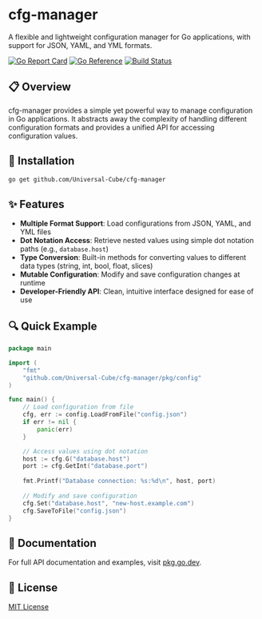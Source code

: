 # cfg-manager

A flexible and lightweight configuration manager for Go applications, with support for JSON, YAML, and YML formats.

[![Go Report Card](https://goreportcard.com/badge/github.com/Universal-Cube/cfg-manager)](https://goreportcard.com/report/github.com/Universal-Cube/cfg-manager) [![Go Reference](https://pkg.go.dev/badge/github.com/Universal-Cube/cfg-manager.svg)](https://pkg.go.dev/github.com/Universal-Cube/cfg-manager) [![Build Status](https://github.com/Universal-Cube/cfg-manager/actions/workflows/main.yml/badge.svg?branch=main)](https://github.com/Universal-Cube/cfg-manager/actions/workflows/main.yml)

## 📋 Overview

cfg-manager provides a simple yet powerful way to manage configuration in Go applications. It abstracts away the
complexity of handling different configuration formats and provides a unified API for accessing configuration values.

## 🚀 Installation

```bash
go get github.com/Universal-Cube/cfg-manager
```

## ✨ Features

- **Multiple Format Support**: Load configurations from JSON, YAML, and YML files
- **Dot Notation Access**: Retrieve nested values using simple dot notation paths (e.g., `database.host`)
- **Type Conversion**: Built-in methods for converting values to different data types (string, int, bool, float, slices)
- **Mutable Configuration**: Modify and save configuration changes at runtime
- **Developer-Friendly API**: Clean, intuitive interface designed for ease of use

## 🔍 Quick Example

```go
package main

import (
    "fmt"
    "github.com/Universal-Cube/cfg-manager/pkg/config"
)

func main() {
    // Load configuration from file
    cfg, err := config.LoadFromFile("config.json")
    if err != nil {
        panic(err)
    }

    // Access values using dot notation
    host := cfg.G("database.host")
    port := cfg.GetInt("database.port")
    
    fmt.Printf("Database connection: %s:%d\n", host, port)
    
    // Modify and save configuration
    cfg.Set("database.host", "new-host.example.com")
    cfg.SaveToFile("config.json")
}
```

## 📖 Documentation

For full API documentation and examples, visit [pkg.go.dev](https://pkg.go.dev/github.com/Universal-Cube/cfg-manager).

## 📄 License

[MIT License](./LICENSE)
